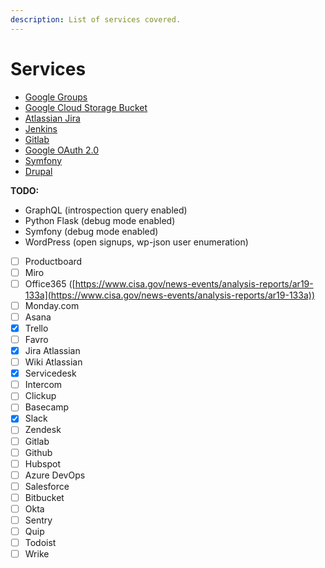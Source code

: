 ```yaml
---
description: List of services covered.
---
```


# Services

* [Google Groups](../services/google-groups.md)
* [Google Cloud Storage Bucket](../services/google-cloud-storage-bucket.md)
* [Atlassian Jira](../services/atlassian-jira/)
* [Jenkins](../services/jenkins/)
* [Gitlab](../services/gitlab/)
* [Google OAuth 2.0](../services/google-oauth-2.0/)
* [Symfony](../services/symfony/)
* [Drupal](../services/drupal/)



**TODO:**

* GraphQL (introspection query enabled)
* Python Flask (debug mode enabled)
* Symfony (debug mode enabled)
* WordPress (open signups, wp-json user enumeration)

<!---->

* [ ] Productboard
* [ ] Miro
* [ ] Office365 ([https://www.cisa.gov/news-events/analysis-reports/ar19-133a](https://www.cisa.gov/news-events/analysis-reports/ar19-133a))
* [ ] Monday.com
* [ ] Asana
* [x] Trello
* [ ] Favro
* [x] Jira Atlassian
* [ ] Wiki Atlassian
* [x] Servicedesk
* [ ] Intercom
* [ ] Clickup
* [ ] Basecamp
* [x] Slack
* [ ] Zendesk
* [ ] Gitlab
* [ ] Github
* [ ] Hubspot
* [ ] Azure DevOps
* [ ] Salesforce
* [ ] Bitbucket
* [ ] Okta
* [ ] Sentry
* [ ] Quip
* [ ] Todoist
* [ ] Wrike
